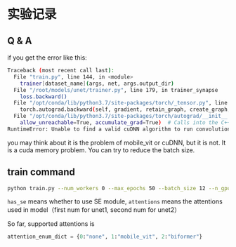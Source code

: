 # 实验记录

## Q & A

if you get the error like this:

```bash
Traceback (most recent call last):
  File "train.py", line 144, in <module>
    trainer[dataset_name](args, net, args.output_dir)
  File "/root/models/unet/trainer.py", line 179, in trainer_synapse
    loss.backward()
  File "/opt/conda/lib/python3.7/site-packages/torch/_tensor.py", line 396, in backward
    torch.autograd.backward(self, gradient, retain_graph, create_graph, inputs=inputs)
  File "/opt/conda/lib/python3.7/site-packages/torch/autograd/__init__.py", line 175, in backward
    allow_unreachable=True, accumulate_grad=True)  # Calls into the C++ engine to run the backward pass
RuntimeError: Unable to find a valid cuDNN algorithm to run convolution
```

you may think about it is the problem of mobile_vit or cuDNN, but it is not. It is a cuda memory problem. You can try to reduce the batch size.

## train command

```bash
python train.py --num_workers 0 --max_epochs 50 --batch_size 12 --n_gpu 1 --patch_size 4  --has_se True --attentions 00
```

`has_se` means whether to use SE module, `attentions` means the attentions used in model（first num for unet1, second num for unet2）

<!-- 目前有 mobile_vit 和 biformer -->
So far, supported attentions is

```python
attention_enum_dict = {0:"none", 1:"mobile_vit", 2:"biformer"}
```